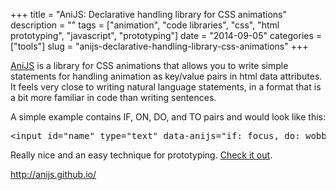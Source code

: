 +++
title = "AniJS: Declarative handling library for CSS animations"
description = ""
tags = ["animation", "code libraries", "css", "html prototyping", "javascript", "prototyping"]
date = "2014-09-05"
categories = ["tools"]
slug = "anijs-declarative-handling-library-css-animations"
+++


<p><a href="http://anijs.github.io/">AniJS</a> is a library for CSS animations that allows you to write simple statements for handling animation as key/value pairs in html data attributes. It feels very close to writing natural language statements, in a format that is a bit more familiar in code than writing sentences. </p>
<p>A simple example contains IF, ON, DO, and TO pairs and would look like this: </p>
<pre>&lt;input id="name" type="text" data-anijs="if: focus, do: wobble, to: p"&gt;</pre><p>
Really nice and an easy technique for prototyping. <a href="http://anijs.github.io/">Check it out</a>.</p>
  
<p><a href="http://anijs.github.io/">http://anijs.github.io/</a></p>
      
